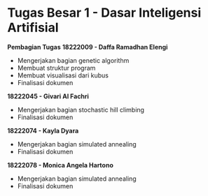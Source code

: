 # Tugas Besar 1 - Dasar Inteligensi Artifisial

**Pembagian Tugas**
**18222009 - Daffa Ramadhan Elengi**
- Mengerjakan bagian genetic algorithm
- Membuat struktur program
- Membuat visualisasi dari kubus
- Finalisasi dokumen

**18222045 - Givari Al Fachri**
- Mengerjakan bagian stochastic hill climbing
- Finalisasi dokumen

**18222074 - Kayla Dyara**
- Mengerjakan bagian simulated annealing
- Finalisasi dokumen

**18222078 - Monica Angela Hartono**
- Mengerjakan bagian simulated annealing
- Finalisasi dokumen

